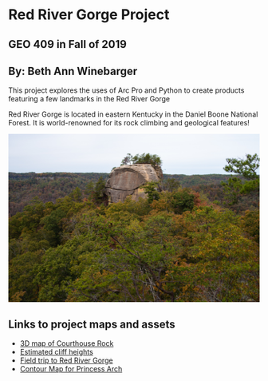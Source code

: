 # Red River Gorge Project 
## GEO 409 in Fall of 2019
## By: Beth Ann Winebarger

This project explores the uses of Arc Pro and Python to create products featuring a few landmarks in the Red River Gorge

Red River Gorge is located in eastern Kentucky in the Daniel Boone National Forest. It is world-renowned for its rock climbing and geological features!

![Image of Courthouse Rock](basemap/Images/fieldtrip_geo409_191025-3.jpg)


## Links to project maps and assets

* [3D map of Courthouse Rock](https://Winebarger.github.io/RRG2/3d)
* [Estimated cliff heights](Elevation/Lab7_300DPI.jpg)
* [Field trip to Red River Gorge](basemap/readme.md)
* [Contour Map for Princess Arch](map-pa/map.html)





